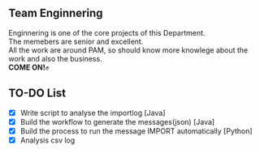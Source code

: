 
## Team Enginnering
Enginnering is one of the core projects of this Department.\
The memebers are senior and excellent.\
All the work are around PAM, so should know more knowlege about the work and also the business.\
**COME ON!**:fist:
## TO-DO List
* [x] Write script to analyse the importlog [Java]
* [x] Build the workflow to generate the messages(json) [Java]
* [x] Build the process to run the message IMPORT automatically [Python]
* [x] Analysis csv log
